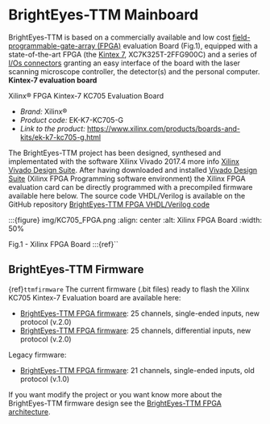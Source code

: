 # BrightEyes-TTM Mainboard

BrightEyes-TTM is based on a commercially available and low cost [field-programmable-gate-array (FPGA)](https://en.wikipedia.org/wiki/Field-programmable_gate_array) evaluation Board (Fig.1), equipped with a state-of-the-art FPGA (the [Kintex 7](https://www.xilinx.com/products/silicon-devices/fpga/kintex-7.html), XC7K325T-2FFG900C) and a series of [I/Os connectors](docs/img/TTM_Assembly.PNG) granting an easy interface of the board with the laser scanning microscope controller, the detector(s) and the personal computer.
**Kintex-7 evaluation board**

Xilinx® FPGA Kintex-7 KC705 Evaluation Board

- *Brand:* Xilinx®
- *Product code:* EK-K7-KC705-G
- *Link to the product:* <https://www.xilinx.com/products/boards-and-kits/ek-k7-kc705-g.html>


The BrightEyes-TTM project has been designed, synthesed and implementated with the software Xilinx Vivado 2017.4 more info [Xilinx Vivado Design Suite](https://www.xilinx.com/products/design-tools/vivado.html). After having downloaded and installed [Vivado Design Suite](https://www.xilinx.com/products/design-tools/vivado.html) (Xilinx FPGA Programming software environment) the Xilinx FPGA evaluation card can be directly programmed with a precompiled firmware available here below. 
The source code VHDL/Verilog is available on the GitHub repository [BrightEyes-TTM FPGA VHDL/Verilog code](https://github.com/VicidominiLab/BrightEyes-TTM/raw/main/FPGA/ttm/hdl)


:::{figure} img/KC705_FPGA.png
:align: center
:alt: Xilinx FPGA Board
:width: 50%

Fig.1 - Xilinx FPGA Board
:::{ref}`` 

## BrightEyes-TTM Firmware
{ref}`ttmfirmware`
The current firmware (.bit files) ready to flash the Xilinx KC705 Kintex-7 Evaluation board are available here:
- [BrightEyes-TTM FPGA firmware](https://github.com/VicidominiLab/BrightEyes-TTM/raw/main/FPGA/ttm/project/ttm.runs/impl_1/top_singleneded.bit): 25 channels, single-ended inputs, new protocol (v.2.0)
- [BrightEyes-TTM FPGA firmware](https://github.com/VicidominiLab/BrightEyes-TTM/raw/main/FPGA/ttm/project/ttm.runs/impl_1/top_diff.bit): 25 channels, differential inputs, new protocol (v.2.0)


Legacy firmware:
- [BrightEyes-TTM FPGA firmware](https://github.com/VicidominiLab/BrightEyes-TTM/raw/main/FPGA/ttm/project/ttm.runs/impl_1/top.bit): 21 channels, single-ended inputs, old protocol (v.1.0)

If you want modify the project or you want know more about the BrightEyes-TTM firmware design see the [BrightEyes-TTM FPGA architecture](architecture.md).
